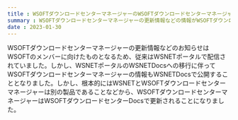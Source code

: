 ```yaml
---
title : WSOFTダウンロードセンターマネージャーのWSOFTダウンロードセンターマネージャーDocsへの移行に関するお知らせ
summary : WSOFTダウンロードセンターマネージャーの更新情報などの情報がWSOFTダウンロードセンターマネージャーDocsへ移動しました。
date : 2023-01-30
---
```


WSOFTダウンロードセンターマネージャーの更新情報などのお知らせはWSOFTのメンバーに向けたものとなるため、従来はWSNETポータルで配信されていました。しかし、WSNETポータルのWSNETDocsへの移行に伴ってWSOFTダウンロードセンターマネージャーの情報もWSNETDocsで公開することとなりました。しかし、根本的にはWSNETとWSOFTダウンロードセンターマネージャーは別の製品であることなどから、WSOFTダウンロードセンターマネージャーはWSOFTダウンロードセンターDocsで更新されることになりました。